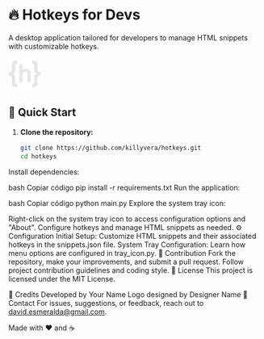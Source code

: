 # 🔥 Hotkeys for Devs

A desktop application tailored for developers to manage HTML snippets with customizable hotkeys.

![Hotkeys Logo](hotkeys.png)

## 🚀 Quick Start

1. **Clone the repository:**

   ```bash
   git clone https://github.com/killyvera/hotkeys.git
   cd hotkeys

Install dependencies:

bash
Copiar código
pip install -r requirements.txt
Run the application:

bash
Copiar código
python main.py
Explore the system tray icon:

Right-click on the system tray icon to access configuration options and "About".
Configure hotkeys and manage HTML snippets as needed.
⚙️ Configuration
Initial Setup: Customize HTML snippets and their associated hotkeys in the snippets.json file.
System Tray Configuration: Learn how menu options are configured in tray_icon.py.
🤝 Contribution
Fork the repository, make your improvements, and submit a pull request.
Follow project contribution guidelines and coding style.
📜 License
This project is licensed under the MIT License.

🌟 Credits
Developed by Your Name
Logo designed by Designer Name
📧 Contact
For issues, suggestions, or feedback, reach out to david.esmeralda@gmail.com.

Made with ❤️ and ☕️
